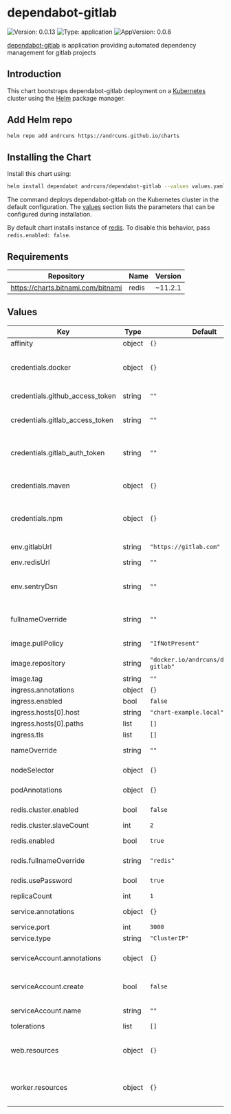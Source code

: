 # dependabot-gitlab

![Version: 0.0.13](https://img.shields.io/badge/Version-0.0.13-informational?style=flat-square) ![Type: application](https://img.shields.io/badge/Type-application-informational?style=flat-square) ![AppVersion: 0.0.8](https://img.shields.io/badge/AppVersion-0.0.8-informational?style=flat-square)

[dependabot-gitlab](https://gitlab.com/dependabot-gitlab/dependabot) is application providing automated dependency management for gitlab projects

## Introduction

This chart bootstraps dependabot-gitlab deployment on a [Kubernetes](http://kubernetes.io) cluster using the [Helm](https://helm.sh) package manager.

## Add Helm repo

```bash
helm repo add andrcuns https://andrcuns.github.io/charts
```

## Installing the Chart

Install this chart using:

```bash
helm install dependabot andrcuns/dependabot-gitlab --values values.yaml
```

The command deploys dependabot-gitlab on the Kubernetes cluster in the default configuration. The [values](#values) section lists the parameters that can be configured during installation.

By default chart installs instance of [redis](https://github.com/bitnami/charts/tree/master/bitnami/redis). To disable this behavior, pass `redis.enabled: false`.

## Requirements

| Repository | Name | Version |
|------------|------|---------|
| https://charts.bitnami.com/bitnami | redis | ~11.2.1 |

## Values

| Key | Type | Default | Description |
|-----|------|---------|-------------|
| affinity | object | `{}` | Affinity |
| credentials.docker | object | `{}` | Private docker registry credentials |
| credentials.github_access_token | string | `""` | Github access token |
| credentials.gitlab_access_token | string | `""` | Gitlab access token, required |
| credentials.gitlab_auth_token | string | `""` | Gitlab auth token for webhook authentication |
| credentials.maven | object | `{}` | Private maven repository credentials |
| credentials.npm | object | `{}` | Private npm package registry cretentials |
| env.gitlabUrl | string | `"https://gitlab.com"` | Gitlab instance URL |
| env.redisUrl | string | `""` | Redis URL |
| env.sentryDsn | string | `""` | Optional sentry dsn for error reporting |
| fullnameOverride | string | `""` | Override fully qualified app name |
| image.pullPolicy | string | `"IfNotPresent"` | Image pull policy |
| image.repository | string | `"docker.io/andrcuns/dependabot-gitlab"` | Image to use for deploying |
| image.tag | string | `""` | Image tag |
| ingress.annotations | object | `{}` |  |
| ingress.enabled | bool | `false` |  |
| ingress.hosts[0].host | string | `"chart-example.local"` |  |
| ingress.hosts[0].paths | list | `[]` |  |
| ingress.tls | list | `[]` |  |
| nameOverride | string | `""` | Override chart name |
| nodeSelector | object | `{}` | Node selectors |
| podAnnotations | object | `{}` | Pod annotations |
| redis.cluster.enabled | bool | `false` | Enable redis cluster |
| redis.cluster.slaveCount | int | `2` | Slave count |
| redis.enabled | bool | `true` | Enable redis installation |
| redis.fullnameOverride | string | `"redis"` | Override redis name |
| redis.usePassword | bool | `true` | Use redis password |
| replicaCount | int | `1` |  |
| service.annotations | object | `{}` | Service annotations |
| service.port | int | `3000` | Service pot |
| service.type | string | `"ClusterIP"` | Service type |
| serviceAccount.annotations | object | `{}` | Service account annotations |
| serviceAccount.create | bool | `false` | Create service account |
| serviceAccount.name | string | `""` | Service account name |
| tolerations | list | `[]` | Tolerations |
| web.resources | object | `{}` | Web container resource definitions |
| worker.resources | object | `{}` | Worker container resource definitions |
